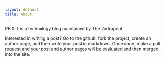 ```yaml
---
layout: default
title: About
---
```

PB & T is a technology blog maintained by The 2xdropout.

Interested in writing a post? Go to the github, fork the project, create an author page, and then write your post in markdown. Once done, make a pull request and your post and author pages will be evaluated and then merged into the site.
